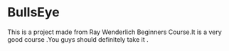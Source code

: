 # BullsEye
This is a project made from Ray Wenderlich  Beginners Course.It is a very good course .You guys should definitely take it .
